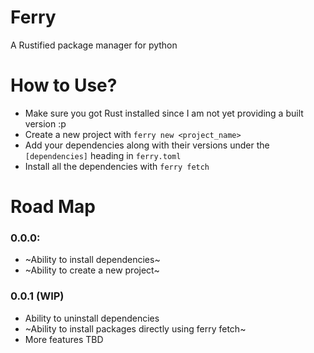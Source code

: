 # Ferry
A Rustified package manager for python

# How to Use?
- Make sure you got Rust installed since I am not yet providing a built version :p
- Create a new project with `ferry new <project_name>` 
- Add your dependencies along with their versions under the `[dependencies]` heading in `ferry.toml`
- Install all the dependencies with `ferry fetch`

# Road Map
### 0.0.0:
- ~Ability to install dependencies~
- ~Ability to create a new project~

### 0.0.1 (WIP)
- Ability to uninstall dependencies
- ~Ability to install packages directly using ferry fetch~
- More features TBD

